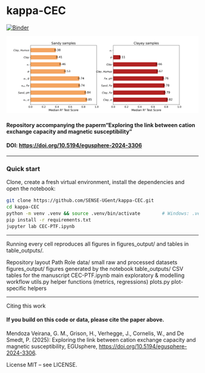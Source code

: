 # kappa-CEC

[![Binder](https://mybinder.org/badge_logo.svg)](https://mybinder.org/v2/gh/SENSE-UGent/kappa-CEC/HEAD?filepath=CEC-PTF.ipynb)

![Overview bar plot](./figures_output/barplot.png)

#### Repository accompanying the paperm“Exploring the link between cation exchange capacity and magnetic susceptibility”  
#### DOI: https://doi.org/10.5194/egusphere-2024-3306  

---

### Quick start

Clone, create a fresh virtual environment, install the dependencies and open the notebook:

```bash
git clone https://github.com/SENSE-UGent/kappa-CEC.git
cd kappa-CEC
python -m venv .venv && source .venv/bin/activate        # Windows: .venv\Scripts\activate
pip install -r requirements.txt
jupyter lab CEC-PTF.ipynb
```

---

Running every cell reproduces all figures in figures_output/ and tables in table_outputs/.

Repository layout
Path	Role
data/	small raw and processed datasets
figures_output/	figures generated by the notebook
table_outputs/	CSV tables for the manuscript
CEC-PTF.ipynb	main exploratory & modelling workflow
utils.py	helper functions (metrics, regressions)
plots.py	plot-specific helpers

--- 

Citing this work
#### If you build on this code or data, please cite the paper above.

Mendoza Veirana, G. M., Grison, H., Verhegge, J., Cornelis, W., and De Smedt, P. (2025): Exploring the link between cation exchange capacity and magnetic susceptibility, EGUsphere, https://doi.org/10.5194/egusphere-2024-3306.

License
MIT – see LICENSE.

